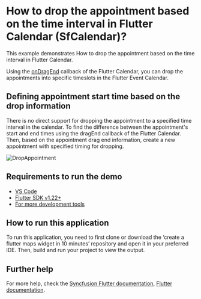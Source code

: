 # How to drop the appointment based on the time interval in Flutter Calendar (SfCalendar)?

This example demonstrates How to drop the appointment based on the time interval in Flutter Calendar.

Using the [onDragEnd](https://help.syncfusion.com/flutter/calendar/drag-drop#ondragend) callback of the Flutter Calendar, you can drop the appointments into specific timeslots in the Flutter Event Calendar.

## Defining appointment start time based on the drop information
There is no direct support for dropping the appointment to a specified time interval in the calendar. To find the difference between the appointment's start and end times using the dragEnd callback of the Flutter Calendar. Then, based on the appointment drag end information, create a new appointment with specified timing for dropping.

![DropAppointment](https://user-images.githubusercontent.com/46158936/204212908-6a97b78b-a31c-4101-9c2c-cb4d0c9076ee.gif)

## Requirements to run the demo
* [VS Code](https://code.visualstudio.com/download)
* [Flutter SDK v1.22+](https://flutter.dev/docs/development/tools/sdk/overview)
* [For more development tools](https://flutter.dev/docs/development/tools/devtools/overview)

## How to run this application
To run this application, you need to first clone or download the ‘create a flutter maps widget in 10 minutes’ repository and open it in your preferred IDE. Then, build and run your project to view the output.

## Further help
For more help, check the [Syncfusion Flutter documentation](https://help.syncfusion.com/flutter/introduction/overview),
 [Flutter documentation](https://flutter.dev/docs/get-started/install).

